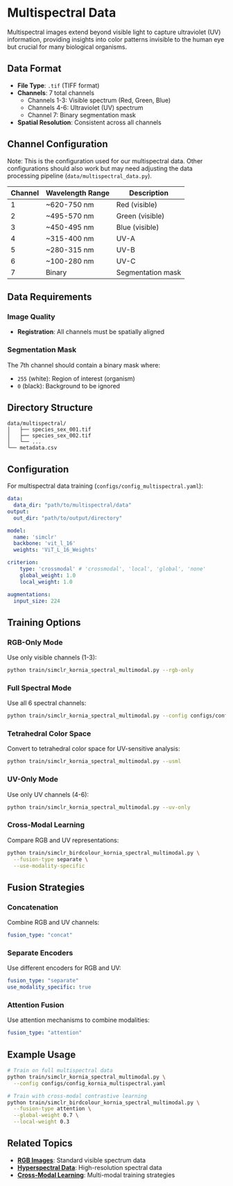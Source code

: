 # Multispectral Data

Multispectral images extend beyond visible light to capture ultraviolet (UV) information, providing insights into color patterns invisible to the human eye but crucial for many biological organisms.

## Data Format

- **File Type**: `.tif` (TIFF format)
- **Channels**: 7 total channels
  - Channels 1-3: Visible spectrum (Red, Green, Blue)
  - Channels 4-6: Ultraviolet (UV) spectrum
  - Channel 7: Binary segmentation mask
- **Spatial Resolution**: Consistent across all channels

## Channel Configuration
Note: This is the configuration used for our multispectral data. Other configurations should also work but may need adjusting the data processing pipeline (`data/multispectral_data.py`).

| Channel | Wavelength Range | Description |
|---------|------------------|-------------|
| 1 | ~620-750 nm | Red (visible) |
| 2 | ~495-570 nm | Green (visible) |
| 3 | ~450-495 nm | Blue (visible) |
| 4 | ~315-400 nm | UV-A |
| 5 | ~280-315 nm | UV-B |
| 6 | ~100-280 nm | UV-C |
| 7 | Binary | Segmentation mask |

## Data Requirements

### Image Quality
- **Registration**: All channels must be spatially aligned

### Segmentation Mask
The 7th channel should contain a binary mask where:
- `255` (white): Region of interest (organism)
- `0` (black): Background to be ignored

## Directory Structure

```
data/multispectral/
│   ├── species_sex_001.tif
│   ├── species_sex_002.tif
│   └── ... 
└── metadata.csv
```

## Configuration

For multispectral data training (`configs/config_multispectral.yaml`):

```yaml
data:
  data_dir: "path/to/multispectral/data"
output:
  out_dir: "path/to/output/directory"

model:
  name: 'simclr'  
  backbone: 'vit_l_16'
  weights: 'ViT_L_16_Weights'

criterion:
    type: 'crossmodal' # 'crossmodal', 'local', 'global', 'none'
    global_weight: 1.0
    local_weight: 1.0

augmentations:
  input_size: 224
```

## Training Options

### RGB-Only Mode
Use only visible channels (1-3):

```bash
python train/simclr_kornia_spectral_multimodal.py --rgb-only
```

### Full Spectral Mode
Use all 6 spectral channels:

```bash
python train/simclr_kornia_spectral_multimodal.py --config configs/config_multispectral.yaml
```

### Tetrahedral Color Space
Convert to tetrahedral color space for UV-sensitive analysis:

```bash
python train/simclr_kornia_spectral_multimodal.py --usml
```

### UV-Only Mode
Use only UV channels (4-6):

```bash
python train/simclr_kornia_spectral_multimodal.py --uv-only
```

### Cross-Modal Learning
Compare RGB and UV representations:

```bash
python train/simclr_birdcolour_kornia_spectral_multimodal.py \
  --fusion-type separate \
  --use-modality-specific
```

## Fusion Strategies

### Concatenation
Combine RGB and UV channels:
```yaml
fusion_type: "concat"
```

### Separate Encoders
Use different encoders for RGB and UV:
```yaml
fusion_type: "separate"
use_modality_specific: true
```

### Attention Fusion
Use attention mechanisms to combine modalities:
```yaml
fusion_type: "attention"
```


## Example Usage

```bash
# Train on full multispectral data
python train/simclr_kornia_spectral_multimodal.py \
  --config configs/config_kornia_multispectral.yaml

# Train with cross-modal contrastive learning
python train/simclr_birdcolour_kornia_spectral_multimodal.py \
  --fusion-type attention \
  --global-weight 0.7 \
  --local-weight 0.3
```

## Related Topics

- **[RGB Images](rgb.md)**: Standard visible spectrum data
- **[Hyperspectral Data](hyperspectral.md)**: High-resolution spectral data
- **[Cross-Modal Learning](../simclr/cross-modal.md)**: Multi-modal training strategies
